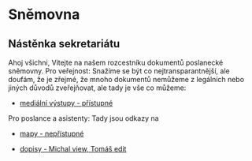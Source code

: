 ---
---

# Sněmovna

## Nástěnka sekretariátu

Ahoj všichni, 
Vítejte na našem rozcestníku dokumentů poslanecké sněmovny. 
Pro veřejnost: 
Snažíme se být co nejtransparantnější, ale doufám, že je zřejmé, že mnoho dokumentů nemůžeme z legálních nebo jiných důvodů zveřejňovat, ale tady je vše co můžeme: 

- [mediální výstupy - přístupné](https://drive.google.com/drive/folders/1V67BpnxUAW7LP7s49ctVlDMbwDvbCSj3?usp=sharing)

Pro poslance a asistenty:
Tady jsou odkazy na  

- [mapy - nepřístupné](https://drive.google.com/drive/folders/1vhZGLh5F82NYhl0eS_k7ahuOOo6ZRc0y?usp=sharing)

- [dopisy - Michal view, Tomáš edit](https://drive.google.com/drive/folders/143cJUH9GnBYX3ueZSrGqLeivCbW6gU8A)
